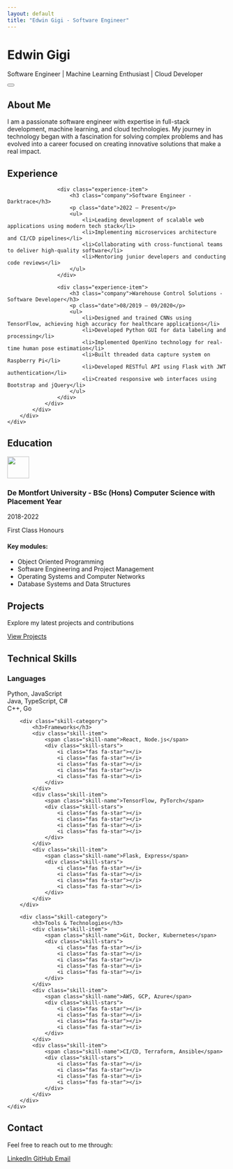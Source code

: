 ```yaml
---
layout: default
title: "Edwin Gigi - Software Engineer"
---
```


<div class="container mt-5">
    <div class="row justify-content-center">
        <div class="col-12 text-center mb-5">
            <h1 class="display-4 fw-bold gradient-text">Edwin Gigi</h1>
            <p class="lead text-muted">Software Engineer | Machine Learning Enthusiast | Cloud Developer</p>
            <button id="darkModeToggle" class="btn btn-link" aria-label="Toggle dark mode">
                <i class="fas fa-moon"></i>
            </button>
        </div>
    </div>
</div>

<div class="container">
    <div class="row">
        <div class="col-12">
            <div class="card mb-4">
                <div class="card-body">
                    <h2 class="card-title">About Me</h2>
                    <p class="card-text">
                        I am a passionate software engineer with expertise in full-stack development, machine learning, and cloud technologies. 
                        My journey in technology began with a fascination for solving complex problems and has evolved into a career 
                        focused on creating innovative solutions that make a real impact.
                    </p>
                </div>
            </div>
        </div>
    </div>
</div>

<div class="container">
    <div class="row">
        <div class="col-12">
            <div class="card mb-4">
                <div class="card-body">
                    <h2 class="card-title">Experience</h2>
                    
                    <div class="experience-item">
                        <h3 class="company">Software Engineer - Darktrace</h3>
                        <p class="date">2022 – Present</p>
                        <ul>
                            <li>Leading development of scalable web applications using modern tech stack</li>
                            <li>Implementing microservices architecture and CI/CD pipelines</li>
                            <li>Collaborating with cross-functional teams to deliver high-quality software</li>
                            <li>Mentoring junior developers and conducting code reviews</li>
                        </ul>
                    </div>

                    <div class="experience-item">
                        <h3 class="company">Warehouse Control Solutions - Software Developer</h3>
                        <p class="date">08/2019 – 09/2020</p>
                        <ul>
                            <li>Designed and trained CNNs using TensorFlow, achieving high accuracy for healthcare applications</li>
                            <li>Developed Python GUI for data labeling and processing</li>
                            <li>Implemented OpenVino technology for real-time human pose estimation</li>
                            <li>Built threaded data capture system on Raspberry Pi</li>
                            <li>Developed RESTful API using Flask with JWT authentication</li>
                            <li>Created responsive web interfaces using Bootstrap and jQuery</li>
                        </ul>
                    </div>
                </div>
            </div>
        </div>
    </div>
</div>

<section class="education-section card mb-5">
    <h2>Education</h2>
    <div class="education-item">
        <div class="d-flex align-items-center mb-3">
            <img src="{{ "/assets/images/De-Montfort-Uni.png" | relative_url }}" height="50px" class="me-3">
            <h3 class="mb-0">De Montfort University - BSc (Hons) Computer Science with Placement Year</h3>
        </div>
        <p class="date">2018-2022</p>
        <p class="achievement">First Class Honours</p>
        <h4>Key modules:</h4>
        <ul>
            <li>Object Oriented Programming</li>
            <li>Software Engineering and Project Management</li>
            <li>Operating Systems and Computer Networks</li>
            <li>Database Systems and Data Structures</li>
        </ul>
    </div>
</section>

<section class="projects-section mb-5">
    <h2>Projects</h2>
    <p class="lead mb-4">Explore my latest projects and contributions</p>
    <a href="{{ site.baseurl }}{% link projects.html %}" class="btn btn-primary">
        <i class="fas fa-code"></i> View Projects
    </a>
</section>

<section class="skills-section mb-5">
    <h2>Technical Skills</h2>
    <div class="skills-grid">
        <div class="skill-category">
            <h3>Languages</h3>
            <div class="skill-item">
                <span class="skill-name">Python, JavaScript</span>
                <div class="skill-stars">
                    <i class="fas fa-star"></i>
                    <i class="fas fa-star"></i>
                    <i class="fas fa-star"></i>
                    <i class="fas fa-star"></i>
                    <i class="fas fa-star"></i>
                </div>
            </div>
            <div class="skill-item">
                <span class="skill-name">Java, TypeScript, C#</span>
                <div class="skill-stars">
                    <i class="fas fa-star"></i>
                    <i class="fas fa-star"></i>
                    <i class="fas fa-star"></i>
                    <i class="fas fa-star"></i>
                </div>
            </div>
            <div class="skill-item">
                <span class="skill-name">C++, Go</span>
                <div class="skill-stars">
                    <i class="fas fa-star"></i>
                    <i class="fas fa-star"></i>
                    <i class="fas fa-star"></i>
                    <i class="fas fa-star-half-alt"></i>
                </div>
            </div>
        </div>

        <div class="skill-category">
            <h3>Frameworks</h3>
            <div class="skill-item">
                <span class="skill-name">React, Node.js</span>
                <div class="skill-stars">
                    <i class="fas fa-star"></i>
                    <i class="fas fa-star"></i>
                    <i class="fas fa-star"></i>
                    <i class="fas fa-star"></i>
                    <i class="fas fa-star"></i>
                </div>
            </div>
            <div class="skill-item">
                <span class="skill-name">TensorFlow, PyTorch</span>
                <div class="skill-stars">
                    <i class="fas fa-star"></i>
                    <i class="fas fa-star"></i>
                    <i class="fas fa-star"></i>
                    <i class="fas fa-star"></i>
                </div>
            </div>
            <div class="skill-item">
                <span class="skill-name">Flask, Express</span>
                <div class="skill-stars">
                    <i class="fas fa-star"></i>
                    <i class="fas fa-star"></i>
                    <i class="fas fa-star"></i>
                    <i class="fas fa-star"></i>
                </div>
            </div>
        </div>

        <div class="skill-category">
            <h3>Tools & Technologies</h3>
            <div class="skill-item">
                <span class="skill-name">Git, Docker, Kubernetes</span>
                <div class="skill-stars">
                    <i class="fas fa-star"></i>
                    <i class="fas fa-star"></i>
                    <i class="fas fa-star"></i>
                    <i class="fas fa-star"></i>
                    <i class="fas fa-star"></i>
                </div>
            </div>
            <div class="skill-item">
                <span class="skill-name">AWS, GCP, Azure</span>
                <div class="skill-stars">
                    <i class="fas fa-star"></i>
                    <i class="fas fa-star"></i>
                    <i class="fas fa-star"></i>
                    <i class="fas fa-star"></i>
                </div>
            </div>
            <div class="skill-item">
                <span class="skill-name">CI/CD, Terraform, Ansible</span>
                <div class="skill-stars">
                    <i class="fas fa-star"></i>
                    <i class="fas fa-star"></i>
                    <i class="fas fa-star"></i>
                    <i class="fas fa-star"></i>
                </div>
            </div>
        </div>
    </div>
</section>

<section class="contact-section card">
    <h2>Contact</h2>
    <p class="lead mb-4">Feel free to reach out to me through:</p>
    <div class="contact-links">
        <a href="https://linkedin.com/in/edwin-gigi" target="_blank" class="btn btn-outline-primary">
            <i class="fab fa-linkedin"></i> LinkedIn
        </a>
        <a href="https://github.com/edwingigi" target="_blank" class="btn btn-outline-primary">
            <i class="fab fa-github"></i> GitHub
        </a>
        <a href="mailto:edwingigi2012@gmail.com" class="btn btn-outline-primary">
            <i class="fas fa-envelope"></i> Email
        </a>
    </div>
</section>